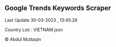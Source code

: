 

## Google Trends Keywords Scraper 
 
Last Update 30-03-2023 , 13:45:26

Country List :
VIETNAM.json



© Abdul Muttaqin 
